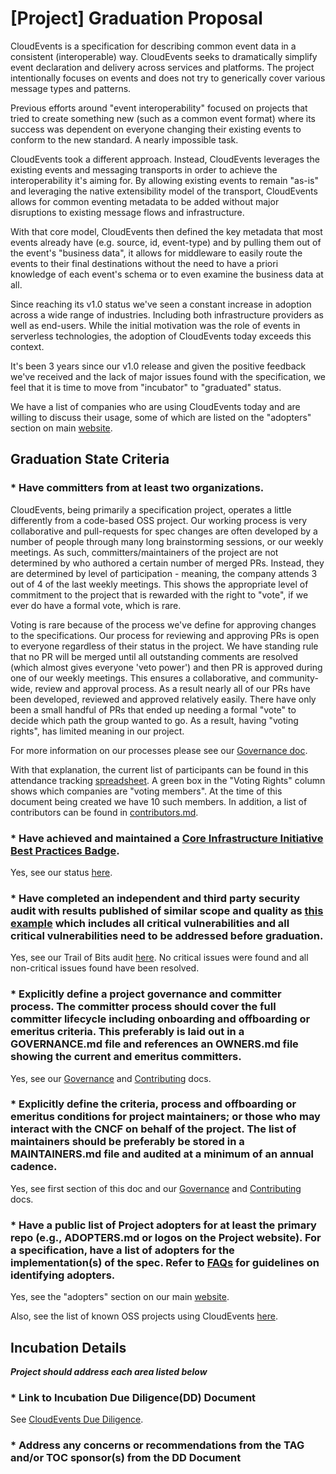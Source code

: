 # [Project] Graduation Proposal

CloudEvents is a specification for describing common event data in a
consistent (interoperable) way. CloudEvents seeks to dramatically simplify
event declaration and delivery across services and platforms. The project intentionally focuses on events and does not try to generically cover various message types and patterns.

Previous efforts around "event interoperability" focused on projects that
tried to create something new (such as a common event format) where its
success was dependent on everyone changing their existing events to conform
to the new standard. A nearly impossible task.

CloudEvents took a different approach. Instead, CloudEvents leverages the
existing events and messaging transports in order to achieve the
interoperability it's aiming for. By allowing existing events to remain
"as-is" and leveraging the native extensibility model of the transport,
CloudEvents allows for common eventing metadata to be added without major
disruptions to existing message flows and infrastructure.

With that core model, CloudEvents then defined the key metadata that most
events already have (e.g. source, id, event-type) and by pulling them out of
the event's "business data", it allows for middleware to easily route the
events to their final destinations without the need to have a priori
knowledge of each event's schema or to even examine the business data at all.

Since reaching its v1.0 status we've seen a constant increase in adoption
across a wide range of industries. Including both infrastructure providers
as well as end-users. While the initial motivation was the role of events in serverless technologies, the adoption of CloudEvents today exceeds this context. 

It's been 3 years since our v1.0 release and given the
positive feedback we've received and the lack of major issues found with the
specification, we feel that it is time to move from "incubator" to
"graduated" status.

We have a list of companies who are using CloudEvents today and are willing
to discuss their usage, some of which are listed on the "adopters" section
on main [website](https://cloudevents.io/).

## Graduation State Criteria

### * Have committers from at least two organizations.

CloudEvents, being primarily a specification project, operates a little
differently from a code-based OSS project. Our working process is very
collaborative and pull-requests for spec changes are often developed by a
number of people through many long brainstorming sessions, or our weekly
meetings. As such, committers/maintainers of the project are not determined
by who authored a certain number of merged PRs. Instead, they are determined by level of participation - meaning, the company attends 3 out of 4 of the last weekly meetings. This shows the appropriate level of commitment to the project that is rewarded with the right to "vote", if we ever do have a formal vote, which is rare.

Voting is rare because of the process we've define for approving changes to
the specifications. Our process for reviewing and approving PRs is open to
everyone regardless of their status in the project. We have standing rule
that no PR will be merged until all outstanding comments are resolved (which
almost gives everyone 'veto power') and then PR is approved during one of our
weekly meetings. This ensures a collaborative, and community-wide, review and
approval process. As a result nearly all of our PRs have been developed,
reviewed and approved relatively easily. There have only been a small handful
of PRs that ended up needing a formal "vote" to decide which path the group
wanted to go. As a result, having "voting rights", has limited meaning in our
project.

For more information on our processes please see our
[Governance
doc](https://github.com/cloudevents/spec/blob/main/docs/GOVERNANCE.md).

With that explanation, the current list of participants can be found in
this attendance tracking
[spreadsheet](https://docs.google.com/spreadsheets/d/1bw5s9sC2ggYyAiGJHEk7xm-q2KG6jyrfBy69ifkdmt0/edit?pli=1#gid=0).
A green box in the "Voting Rights" column shows which companies are "voting
members". At the time of this document being created we have 10 such members.
In addition, a list of contributors can be found in [contributors.md](https://github.com/cloudevents/spec/blob/main/docs/contributors.md).

### * Have achieved and maintained a [Core Infrastructure Initiative Best Practices Badge](https://bestpractices.coreinfrastructure.org/).

Yes, see our status
[here](https://bestpractices.coreinfrastructure.org/projects/6770).

### * Have completed an independent and third party security audit with results published of similar scope and quality as [this example](https://github.com/envoyproxy/envoy#security-audit) which includes all critical vulnerabilities and all critical vulnerabilities need to be addressed before graduation.

Yes, see our Trail of Bits audit
[here](https://github.com/cloudevents/spec/blob/main/docs/CE-SecurityAudit-2022-10.pdf).
No critical issues were found and all non-critical issues found have been
resolved.

### * Explicitly define a project governance and committer process. The committer process should cover the full committer lifecycle including onboarding and offboarding or emeritus criteria. This preferably is laid out in a GOVERNANCE.md file and references an OWNERS.md file showing the current and emeritus committers.

Yes, see our
[Governance](https://github.com/cloudevents/spec/blob/main/docs/GOVERNANCE.md)
and
[Contributing](https://github.com/cloudevents/spec/blob/main/docs/CONTRIBUTING.md)
docs.

### * Explicitly define the criteria, process and offboarding or emeritus conditions for project maintainers; or those who may interact with the CNCF on behalf of the project. The list of maintainers should be preferably be stored in a MAINTAINERS.md file and audited at a minimum of an annual cadence.

Yes, see first section of this doc and our
[Governance](https://github.com/cloudevents/spec/blob/main/docs/GOVERNANCE.md)
and
[Contributing](https://github.com/cloudevents/spec/blob/main/docs/CONTRIBUTING.md)
docs.

### * Have a public list of Project adopters for at least the primary repo (e.g., ADOPTERS.md or logos on the Project website). For a specification, have a list of adopters for the implementation(s) of the spec. Refer to [FAQs](https://github.com/cncf/toc/blob/main/FAQ.md#what-is-the-definition-of-an-adopter) for guidelines on identifying adopters.

Yes, see the "adopters" section on our main
[website](https://cloudevents.io).

Also, see the list of known OSS projects using CloudEvents
[here](https://github.com/cloudevents/spec/blob/main/docs/open-source.md).

## Incubation Details
_**Project should address each area listed below**_

### * Link to Incubation Due Diligence(DD) Document

See [CloudEvents Due Diligence](cloudevents-dd.md).

### * Address any concerns or recommendations from the TAG and/or TOC sponsor(s) from the DD Document

